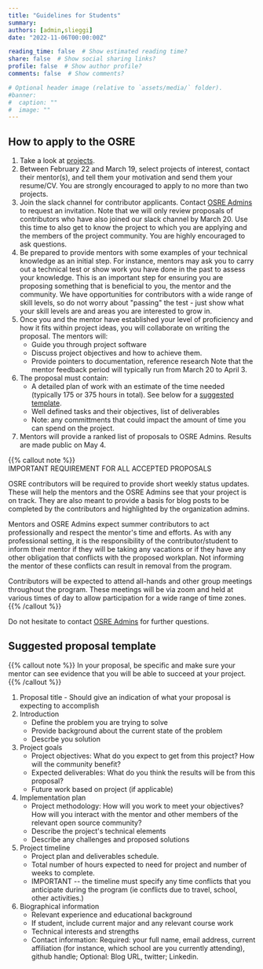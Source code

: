 ```yaml
---
title: "Guidelines for Students"
summary:
authors: [admin,slieggi]
date: "2022-11-06T00:00:00Z"

reading_time: false  # Show estimated reading time?
share: false  # Show social sharing links?
profile: false  # Show author profile?
comments: false  # Show comments?

# Optional header image (relative to `assets/media/` folder).
#banner:
#  caption: ""
#  image: ""
---
```




## How to apply to the OSRE

1. Take a look at [projects](/osre#projects).
2. Between February 22 and March 19, select projects of interest, contact their mentor(s), and tell them your motivation and send them your resume/CV. You are strongly encouraged to apply to no more than two projects.
3. Join the slack channel for contributor applicants. Contact [OSRE Admins](mailto:ospo-info-group@ucsc.edu) to request an invitation. Note that we will only review proposals of contributors who have also joined our slack channel by March 20. Use this time to also get to know the project to which you are applying and the members of the project community. You are highly encouraged to ask questions. 
4. Be prepared to provide mentors with some examples of your technical knowledge as an initial step. For instance, mentors may ask you to carry out a technical test or show work you have done in the past to assess your knowledge. This is an important step for ensuring you are proposing something that is beneficial to you, the mentor and the community. We have opportunities for contributors with a wide range of skill levels, so do not worry about "passing" the test - just show what your skill levels are and areas you are interested to grow in.
5. Once you and the mentor have established your level of proficiency and how it fits within project ideas, you will collaborate on writing the proposal. 
The mentors will:
    - Guide you through project software
    - Discuss project objectives and how to achieve them. 
    - Provide pointers to documentation, reference research
Note that the mentor feedback period will typically run from March 20 to April 3. 
5. The proposal must contain:
    - A detailed plan of work with an estimate of the time needed (typically 175 or 375 hours in total). See below for a [suggested template](#suggested-proposal-template).
    - Well defined tasks and their objectives, list of deliverables
    - Note: any committments that could impact the amount of time you can spend on the project.  
6. Mentors will provide a ranked list of proposals to OSRE Admins. Results are made public on May 4.


{{% callout note %}}  
IMPORTANT REQUIREMENT FOR ALL ACCEPTED PROPOSALS  

OSRE contributors will be required to provide short weekly status updates. These will help the mentors and the OSRE Admins see that your project is on track. They are also meant to provide a basis for blog posts to be completed by the contributors and highlighted by the organization admins.  

Mentors and OSRE Admins expect summer contributors to act professionally and respect the mentor's time and efforts. As with any professional setting, it is the responsibility of the contributor/student to inform their mentor if they will be taking any vacations or if they have any other obligation that conflicts with the proposed workplan. Not informing the mentor of these conflicts can result in removal from the program.  

Contributors will be expected to attend all-hands and other group meetings throughout the program. These meetings will be via zoom and held at various times of day to allow participation for a wide range of time zones.  
{{% /callout %}}

Do not hesitate to contact  [OSRE Admins](ospo-info-group@ucsc.edu) for further questions.

## Suggested proposal template

{{% callout note %}}
In your proposal, be specific and make sure your mentor can see evidence that you will be able to succeed at your project.
{{% /callout %}}

1. Proposal title - Should give an indication of what your proposal is expecting to accomplish
2. Introduction 
    - Define the problem you are trying to solve
    - Provide background about the current state of the problem
    - Descrbe you solution
3. Project goals
    - Project objectives: What do you expect to get from this project? How will the community benefit?
    - Expected deliverables: What do you think the results will be from this proposal?
    - Future work based on project (if applicable)
4. Implementation plan
    - Project methodology: How will you work to meet your objectives? How will you interact with the mentor and other members of the relevant open source community? 
    - Describe the project's technical elements
    - Describe any challenges and proposed solutions
5. Project timeline
    - Project plan and deliverables schedule.
    - Total number of hours expected to need for project and number of weeks to complete. 
    - IMPORTANT -- the timeline must specify any time conflicts that you anticipate during the program (ie conflicts due to travel, school, other activities.)  
6. Biographical information
    - Relevant experience and educational background
    - If student, include current major and any relevant course work
    - Technical interests and strengths
    - Contact information: Required: your full name, email address, current affiliation (for instance, which school are you currently attending), github handle; Optional: Blog URL, twitter; Linkedin.


